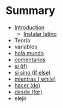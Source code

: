 # Summary

* [Introduction](README.md)
   * [Instalar latino](introduccion/instalar_latino.md)
* Teoría
* variables
* [hola mundo](hola_mundo.md)
* [comentarios](comentarios.md)
* [si (if)](si_if.md)
* [si sino (if else)](si_sino_if_else.md)
* [mientras ( while)](mientras__while.md)
* [hacer (do)](hacer_do.md)
* [desde (for)](desde.md)
* elejir

